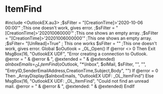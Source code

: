 # ItemFind
#include &lt;OutlookEX.au3>  ;$sFilter = "[CreationTime]>'2020-10-06 00:00'" ;This one doesn't work, gives error.  ;$sFilter = "[CreationTime]>'202010060000'" ;This one shows an empty array. ;$sFilter = "[CreationTime]>'20201006000000'" ;This one shows an empty array. ;$sFilter= "[UnRead]=True" ; This one works $sFilter = "" ;This one doesn't work, gives error. Global $oOutlook = _OL_Open() If @error &lt;> 0 Then Exit MsgBox(16, "OutlookEX UDF", "Error creating a connection to Outlook. @error = " &amp; @error &amp; ", @extended = " &amp; @extended) $aInboxEmails = _OL_ItemFind($oOutlook, "*\Inbox", $olMail, $sFilter, "", "", "EntryID,SenderEmailAddress,CreationTime,Subject,Body", "") If @error = 0 Then    _ArrayDisplay($aInboxEmails, "OutlookEX UDF: _OL_ItemFind") Else    MsgBox(16, "OutlookEX UDF: _OL_ItemFind", "Could not find an unread mail. @error = " &amp; @error &amp; ", @extended: " &amp; @extended) EndIf
